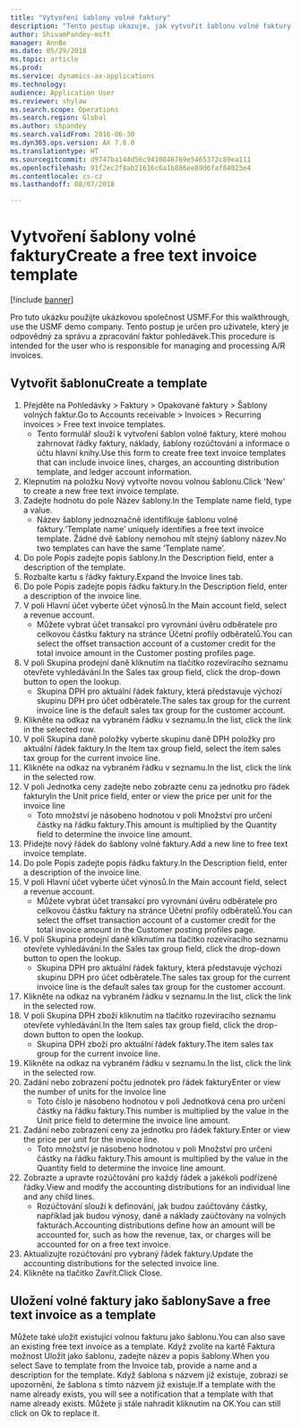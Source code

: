 ```yaml
--- 
title: "Vytvoření šablony volné faktury"
description: "Tento postup ukazuje, jak vytvořit šablonu volné faktury."
author: ShivamPandey-msft
manager: AnnBe
ms.date: 05/29/2018
ms.topic: article
ms.prod: 
ms.service: dynamics-ax-applications
ms.technology: 
audience: Application User
ms.reviewer: shylaw
ms.search.scope: Operations
ms.search.region: Global
ms.author: shpandey
ms.search.validFrom: 2016-06-30
ms.dyn365.ops.version: AX 7.0.0
ms.translationtype: HT
ms.sourcegitcommit: d9747ba144d56c9410846769e5465372c89ea111
ms.openlocfilehash: 91f2ec2f8ab21616c6a1b886ee89d6faf84023e4
ms.contentlocale: cs-cz
ms.lasthandoff: 08/07/2018

---
```

# <a name="create-a-free-text-invoice-template"></a><span data-ttu-id="655ca-103">Vytvoření šablony volné faktury</span><span class="sxs-lookup"><span data-stu-id="655ca-103">Create a free text invoice template</span></span>

[!include [banner](../includes/banner.md)]

<span data-ttu-id="655ca-104">Pro tuto ukázku použijte ukázkovou společnost USMF.</span><span class="sxs-lookup"><span data-stu-id="655ca-104">For this walkthrough, use the USMF demo company.</span></span> <span data-ttu-id="655ca-105">Tento postup je určen pro uživatele, který je odpovědný za správu a zpracování faktur pohledávek.</span><span class="sxs-lookup"><span data-stu-id="655ca-105">This procedure is intended for the user who is responsible for managing and processing A/R invoices.</span></span>

## <a name="create-a-template"></a><span data-ttu-id="655ca-106">Vytvořit šablonu</span><span class="sxs-lookup"><span data-stu-id="655ca-106">Create a template</span></span>

1. <span data-ttu-id="655ca-107">Přejděte na Pohledávky > Faktury > Opakované faktury > Šablony volných faktur.</span><span class="sxs-lookup"><span data-stu-id="655ca-107">Go to Accounts receivable > Invoices > Recurring invoices > Free text invoice templates.</span></span>
    * <span data-ttu-id="655ca-108">Tento formulář slouží k vytvoření šablon volné faktury, které mohou zahrnovat řádky faktury, náklady, šablony rozúčtování a informace o účtu hlavní knihy.</span><span class="sxs-lookup"><span data-stu-id="655ca-108">Use this form to create free text invoice templates that can include invoice lines, charges, an accounting distribution template, and ledger account information.</span></span>  
2. <span data-ttu-id="655ca-109">Klepnutím na položku Nový vytvořte novou volnou šablonu.</span><span class="sxs-lookup"><span data-stu-id="655ca-109">Click 'New' to create a new free text invoice template.</span></span>
3. <span data-ttu-id="655ca-110">Zadejte hodnotu do pole Název šablony.</span><span class="sxs-lookup"><span data-stu-id="655ca-110">In the Template name field, type a value.</span></span>
    * <span data-ttu-id="655ca-111">Název šablony jednoznačně identifikuje šablonu volné faktury.</span><span class="sxs-lookup"><span data-stu-id="655ca-111">‘Template name’ uniquely identifies a free text invoice template.</span></span> <span data-ttu-id="655ca-112">Žádné dvě šablony nemohou mít stejný šablony název.</span><span class="sxs-lookup"><span data-stu-id="655ca-112">No two templates can have the same ‘Template name’.</span></span>  
4. <span data-ttu-id="655ca-113">Do pole Popis zadejte popis šablony.</span><span class="sxs-lookup"><span data-stu-id="655ca-113">In the Description field, enter a description of the template.</span></span>
5. <span data-ttu-id="655ca-114">Rozbalte kartu s řádky faktury.</span><span class="sxs-lookup"><span data-stu-id="655ca-114">Expand the Invoice lines tab.</span></span>
6. <span data-ttu-id="655ca-115">Do pole Popis zadejte popis řádku faktury.</span><span class="sxs-lookup"><span data-stu-id="655ca-115">In the Description field, enter a description of the invoice line.</span></span>
7. <span data-ttu-id="655ca-116">V poli Hlavní účet vyberte účet výnosů.</span><span class="sxs-lookup"><span data-stu-id="655ca-116">In the Main account field, select a revenue account.</span></span>
    * <span data-ttu-id="655ca-117">Můžete vybrat účet transakcí pro vyrovnání úvěru odběratele pro celkovou částku faktury na stránce Účetní profily odběratelů.</span><span class="sxs-lookup"><span data-stu-id="655ca-117">You can select the offset transaction account of a customer credit for the total invoice amount in the Customer posting profiles page.</span></span>  
8. <span data-ttu-id="655ca-118">V poli Skupina prodejní daně kliknutím na tlačítko rozevíracího seznamu otevřete vyhledávání.</span><span class="sxs-lookup"><span data-stu-id="655ca-118">In the Sales tax group field, click the drop-down button to open the lookup.</span></span>
    * <span data-ttu-id="655ca-119">Skupina DPH pro aktuální řádek faktury, která představuje výchozí skupinu DPH pro účet odběratele.</span><span class="sxs-lookup"><span data-stu-id="655ca-119">The sales tax group for the current invoice line is the default sales tax group for the customer account.</span></span>  
9. <span data-ttu-id="655ca-120">Klikněte na odkaz na vybraném řádku v seznamu.</span><span class="sxs-lookup"><span data-stu-id="655ca-120">In the list, click the link in the selected row.</span></span>
10. <span data-ttu-id="655ca-121">V poli Skupina daně položky vyberte skupinu daně DPH položky pro aktuální řádek faktury.</span><span class="sxs-lookup"><span data-stu-id="655ca-121">In the Item tax group field, select the item sales tax group for the current invoice line.</span></span>
11. <span data-ttu-id="655ca-122">Klikněte na odkaz na vybraném řádku v seznamu.</span><span class="sxs-lookup"><span data-stu-id="655ca-122">In the list, click the link in the selected row.</span></span>
12. <span data-ttu-id="655ca-123">V poli Jednotka ceny zadejte nebo zobrazte cenu za jednotku pro řádek faktury</span><span class="sxs-lookup"><span data-stu-id="655ca-123">In the Unit price field, enter or view the price per unit for the invoice line</span></span>
    * <span data-ttu-id="655ca-124">Toto množství je násobeno hodnotou v poli Množství pro určení částky na řádku faktury.</span><span class="sxs-lookup"><span data-stu-id="655ca-124">This amount is multiplied by the Quantity field to determine the invoice line amount.</span></span>  
13. <span data-ttu-id="655ca-125">Přidejte nový řádek do šablony volné faktury.</span><span class="sxs-lookup"><span data-stu-id="655ca-125">Add a new line to free text invoice template.</span></span>
14. <span data-ttu-id="655ca-126">Do pole Popis zadejte popis řádku faktury.</span><span class="sxs-lookup"><span data-stu-id="655ca-126">In the Description field, enter a description of the invoice line.</span></span>
15. <span data-ttu-id="655ca-127">V poli Hlavní účet vyberte účet výnosů.</span><span class="sxs-lookup"><span data-stu-id="655ca-127">In the Main account field, select a revenue account.</span></span>
    * <span data-ttu-id="655ca-128">Můžete vybrat účet transakcí pro vyrovnání úvěru odběratele pro celkovou částku faktury na stránce Účetní profily odběratelů.</span><span class="sxs-lookup"><span data-stu-id="655ca-128">You can select the offset transaction account of a customer credit for the total invoice amount in the Customer posting profiles page.</span></span>  
16. <span data-ttu-id="655ca-129">V poli Skupina prodejní daně kliknutím na tlačítko rozevíracího seznamu otevřete vyhledávání.</span><span class="sxs-lookup"><span data-stu-id="655ca-129">In the Sales tax group field, click the drop-down button to open the lookup.</span></span>
    * <span data-ttu-id="655ca-130">Skupina DPH pro aktuální řádek faktury, která představuje výchozí skupinu DPH pro účet odběratele.</span><span class="sxs-lookup"><span data-stu-id="655ca-130">The sales tax group for the current invoice line is the default sales tax group for the customer account.</span></span>  
17. <span data-ttu-id="655ca-131">Klikněte na odkaz na vybraném řádku v seznamu.</span><span class="sxs-lookup"><span data-stu-id="655ca-131">In the list, click the link in the selected row.</span></span>
18. <span data-ttu-id="655ca-132">V poli Skupina DPH zboží kliknutím na tlačítko rozevíracího seznamu otevřete vyhledávání.</span><span class="sxs-lookup"><span data-stu-id="655ca-132">In the Item sales tax group field, click the drop-down button to open the lookup.</span></span>
    * <span data-ttu-id="655ca-133">Skupina DPH zboží pro aktuální řádek faktury.</span><span class="sxs-lookup"><span data-stu-id="655ca-133">The item sales tax group for the current invoice line.</span></span>  
19. <span data-ttu-id="655ca-134">Klikněte na odkaz na vybraném řádku v seznamu.</span><span class="sxs-lookup"><span data-stu-id="655ca-134">In the list, click the link in the selected row.</span></span>
20. <span data-ttu-id="655ca-135">Zadání nebo zobrazení počtu jednotek pro řádek faktury</span><span class="sxs-lookup"><span data-stu-id="655ca-135">Enter or view the number of units for the invoice line</span></span>
    * <span data-ttu-id="655ca-136">Toto číslo je násobeno hodnotou v poli Jednotková cena pro určení částky na řádku faktury.</span><span class="sxs-lookup"><span data-stu-id="655ca-136">This number is multiplied by the value in the Unit price field to determine the invoice line amount.</span></span>  
21. <span data-ttu-id="655ca-137">Zadání nebo zobrazení ceny za jednotku pro řádek faktury.</span><span class="sxs-lookup"><span data-stu-id="655ca-137">Enter or view the price per unit for the invoice line.</span></span> 
    * <span data-ttu-id="655ca-138">Toto množství je násobeno hodnotou v poli Množství pro určení částky na řádku faktury.</span><span class="sxs-lookup"><span data-stu-id="655ca-138">This amount is multiplied by the value in the Quantity field to determine the invoice line amount.</span></span>  
22. <span data-ttu-id="655ca-139">Zobrazte a upravte rozúčtování pro každý řádek a jakékoli podřízené řádky.</span><span class="sxs-lookup"><span data-stu-id="655ca-139">View and modify the accounting distributions for an individual line and any child lines.</span></span>
    * <span data-ttu-id="655ca-140">Rozúčtování slouží k definování, jak budou zaúčtovány částky, například jak budou výnosy, daně a náklady zaúčtovány na volných fakturách.</span><span class="sxs-lookup"><span data-stu-id="655ca-140">Accounting distributions define how an amount will be accounted for, such as how the revenue, tax, or charges will be accounted for on a free text invoice.</span></span>  
23. <span data-ttu-id="655ca-141">Aktualizujte rozúčtování pro vybraný řádek faktury.</span><span class="sxs-lookup"><span data-stu-id="655ca-141">Update the accounting distributions for the selected invoice line.</span></span>
24. <span data-ttu-id="655ca-142">Klikněte na tlačítko Zavřít.</span><span class="sxs-lookup"><span data-stu-id="655ca-142">Click Close.</span></span>

## <a name="save-a-free-text-invoice-as-a-template"></a><span data-ttu-id="655ca-143">Uložení volné faktury jako šablony</span><span class="sxs-lookup"><span data-stu-id="655ca-143">Save a free text invoice as a template</span></span>
<span data-ttu-id="655ca-144">Můžete také uložit existující volnou fakturu jako šablonu.</span><span class="sxs-lookup"><span data-stu-id="655ca-144">You can also save an existing free text invoice as a template.</span></span> <span data-ttu-id="655ca-145">Když zvolíte na kartě Faktura možnost Uložit jako šablonu, zadejte název a popis šablony.</span><span class="sxs-lookup"><span data-stu-id="655ca-145">When you select Save to template from the Invoice tab, provide a name and a description for the template.</span></span> <span data-ttu-id="655ca-146">Když šablona s názvem již existuje, zobrazí se upozornění, že šablona s tímto názvem již existuje.</span><span class="sxs-lookup"><span data-stu-id="655ca-146">If a template with the name already exists, you will see a notification that a template with that name already exists.</span></span> <span data-ttu-id="655ca-147">Můžete ji stále nahradit kliknutím na OK.</span><span class="sxs-lookup"><span data-stu-id="655ca-147">You can still click on Ok to replace it.</span></span> 

